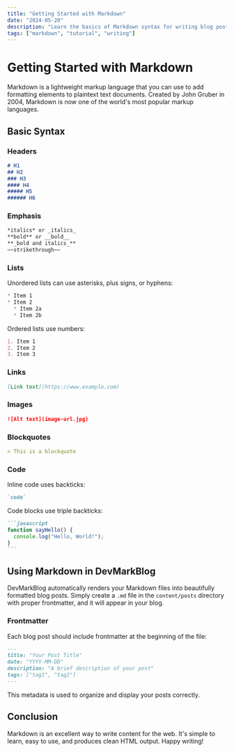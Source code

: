 ```yaml
---
title: "Getting Started with Markdown"
date: "2024-05-20"
description: "Learn the basics of Markdown syntax for writing blog posts."
tags: ["markdown", "tutorial", "writing"]
---
```


# Getting Started with Markdown

Markdown is a lightweight markup language that you can use to add formatting elements to plaintext text documents. Created by John Gruber in 2004, Markdown is now one of the world's most popular markup languages.

## Basic Syntax

### Headers

```markdown
# H1
## H2
### H3
#### H4
##### H5
###### H6
```

### Emphasis

```markdown
*italics* or _italics_
**bold** or __bold__
**_bold and italics_**
~~strikethrough~~
```

### Lists

Unordered lists can use asterisks, plus signs, or hyphens:

```markdown
* Item 1
* Item 2
  * Item 2a
  * Item 2b
```

Ordered lists use numbers:

```markdown
1. Item 1
2. Item 2
3. Item 3
```

### Links

```markdown
[Link text](https://www.example.com)
```

### Images

```markdown
![Alt text](image-url.jpg)
```

### Blockquotes

```markdown
> This is a blockquote
```

### Code

Inline code uses backticks:

```markdown
`code`
```

Code blocks use triple backticks:

````markdown
```javascript
function sayHello() {
  console.log("Hello, World!");
}
```
````

## Using Markdown in DevMarkBlog

DevMarkBlog automatically renders your Markdown files into beautifully formatted blog posts. Simply create a `.md` file in the `content/posts` directory with proper frontmatter, and it will appear in your blog.

### Frontmatter

Each blog post should include frontmatter at the beginning of the file:

```markdown
---
title: "Your Post Title"
date: "YYYY-MM-DD"
description: "A brief description of your post"
tags: ["tag1", "tag2"]
---
```

This metadata is used to organize and display your posts correctly.

## Conclusion

Markdown is an excellent way to write content for the web. It's simple to learn, easy to use, and produces clean HTML output. Happy writing!